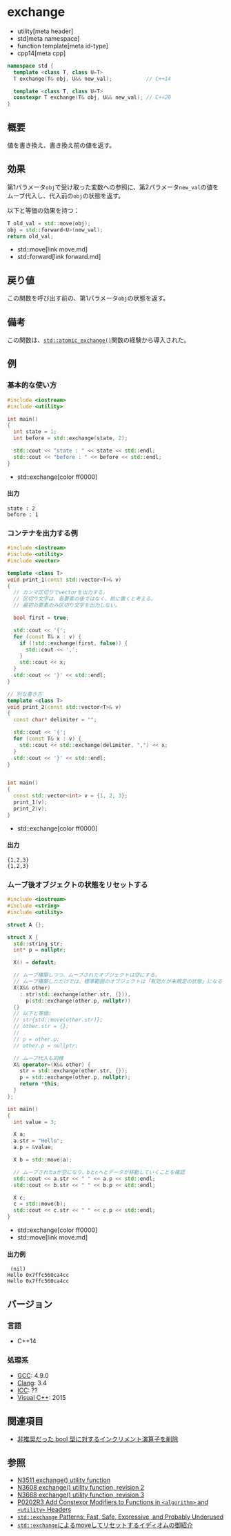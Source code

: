 # exchange
* utility[meta header]
* std[meta namespace]
* function template[meta id-type]
* cpp14[meta cpp]

```cpp
namespace std {
  template <class T, class U=T>
  T exchange(T& obj, U&& new_val);           // C++14

  template <class T, class U=T>
  constexpr T exchange(T& obj, U&& new_val); // C++20
}
```

## 概要
値を書き換え、書き換え前の値を返す。


## 効果
第1パラメータ`obj`で受け取った変数への参照に、第2パラメータ`new_val`の値をムーブ代入し、代入前の`obj`の状態を返す。

以下と等価の効果を持つ：

```cpp
T old_val = std::move(obj);
obj = std::forward<U>(new_val);
return old_val;
```
* std::move[link move.md]
* std::forward[link forward.md]


## 戻り値
この関数を呼び出す前の、第1パラメータ`obj`の状態を返す。


## 備考
この関数は、[`std::atomic_exchange()`](/reference/atomic/atomic_exchange.md)関数の経験から導入された。


## 例
### 基本的な使い方
```cpp example
#include <iostream>
#include <utility>

int main()
{
  int state = 1;
  int before = std::exchange(state, 2);

  std::cout << "state : " << state << std::endl;
  std::cout << "before : " << before << std::endl;
}
```
* std::exchange[color ff0000]

#### 出力
```
state : 2
before : 1
```


### コンテナを出力する例
```cpp example
#include <iostream>
#include <utility>
#include <vector>

template <class T>
void print_1(const std::vector<T>& v)
{
  // カンマ区切りでvectorを出力する。
  // 区切り文字は、各要素の後ではなく、前に置くと考える。
  // 最初の要素のみ区切り文字を出力しない。

  bool first = true;

  std::cout << '{';
  for (const T& x : v) {
    if (!std::exchange(first, false)) {
      std::cout << ',';
    }
    std::cout << x;
  }
  std::cout << '}' << std::endl;
}

// 別な書き方
template <class T>
void print_2(const std::vector<T>& v)
{
  const char* delimiter = "";

  std::cout << '{';
  for (const T& x : v) {
    std::cout << std::exchange(delimiter, ",") << x;
  }
  std::cout << '}' << std::endl;
}


int main()
{
  const std::vector<int> v = {1, 2, 3};
  print_1(v);
  print_2(v);
}
```
* std::exchange[color ff0000]

#### 出力
```
{1,2,3}
{1,2,3}
```


### ムーブ後オブジェクトの状態をリセットする
```cpp
#include <iostream>
#include <string>
#include <utility>

struct A {};

struct X {
  std::string str;
  int* p = nullptr;

  X() = default;

  // ムーブ構築しつつ、ムーブされたオブジェクトは空にする。
  // ムーブ構築しただけでは、標準範囲のオブジェクトは「有効だが未規定の状態」になる
  X(X&& other)
    : str(std::exchange(other.str, {})),
      p(std::exchange(other.p, nullptr))
  {}
  // 以下と等価:
  // str{std::move(other.str)};
  // other.str = {};
  //
  // p = other.p;
  // other.p = nullptr;

  // ムーブ代入も同様
  X& operator=(X&& other) {
    str = std::exchange(other.str, {});
    p = std::exchange(other.p, nullptr);
    return *this;
  }
};

int main()
{
  int value = 3;

  X a;
  a.str = "Hello";
  a.p = &value;

  X b = std::move(a);

  // ムーブされたaが空になり、bとcへとデータが移動していくことを確認
  std::cout << a.str << " " << a.p << std::endl;
  std::cout << b.str << " " << b.p << std::endl;

  X c;
  c = std::move(b);
  std::cout << c.str << " " << c.p << std::endl;
}
```
* std::exchange[color ff0000]
* std::move[link move.md]


#### 出力例
```
 (nil)
Hello 0x7ffc560ca4cc
Hello 0x7ffc560ca4cc
```


## バージョン
### 言語
- C++14

### 処理系
- [GCC](/implementation.md#gcc): 4.9.0
- [Clang](/implementation.md#clang): 3.4
- [ICC](/implementation.md#icc): ??
- [Visual C++](/implementation.md#visual_cpp): 2015

## 関連項目

- [非推奨だった bool 型に対するインクリメント演算子を削除](/lang/cpp17/remove_deprecated_increment_of_bool.md)

## 参照
- [N3511 exchange() utility function](http://www.open-std.org/jtc1/sc22/wg21/docs/papers/2013/n3511.html)
- [N3608 exchange() utility function, revision 2](http://www.open-std.org/jtc1/sc22/wg21/docs/papers/2013/n3608.html)
- [N3668 exchange() utility function, revision 3](http://www.open-std.org/jtc1/sc22/wg21/docs/papers/2013/n3668.html)
- [P0202R3 Add Constexpr Modifiers to Functions in `<algorithm>` and `<utility>` Headers](http://www.open-std.org/jtc1/sc22/wg21/docs/papers/2017/p0202r3.html)
- [`std::exchange` Patterns: Fast, Safe, Expressive, and Probably Underused](https://www.fluentcpp.com/2020/09/25/stdexchange-patterns-fast-safe-expressive-and-probably-underused/)
- [`std::exchange`によるmoveしてリセットするイディオムの御紹介](https://onihusube.hatenablog.com/entry/2020/10/31/163244)

